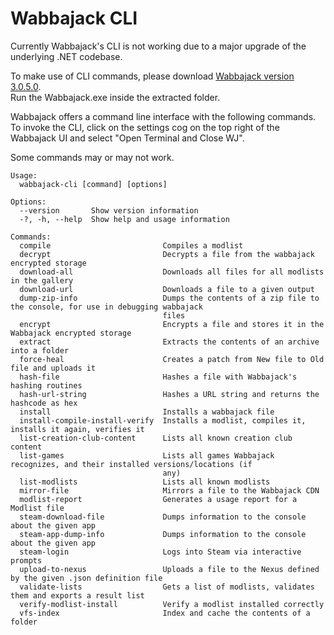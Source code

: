# Wabbajack CLI

<div class="warning">

Currently Wabbajack's CLI is not working due to a major upgrade of the underlying .NET codebase.

To make use of CLI commands, please download [ Wabbajack version 3.0.5.0](https://github.com/wabbajack-tools/wabbajack/releases/download/3.0.5.0/3.0.5.0.zip).  
Run the Wabbajack.exe inside the extracted folder.

</div>

Wabbajack offers a command line interface with the following commands. To invoke the CLI, click on the settings cog on the top right of the Wabbajack UI and select "Open Terminal and Close WJ".

<div class="warning">

Some commands may or may not work.

</div>

```
Usage:
  wabbajack-cli [command] [options]

Options:
  --version       Show version information
  -?, -h, --help  Show help and usage information

Commands:
  compile                         Compiles a modlist
  decrypt                         Decrypts a file from the wabbajack encrypted storage
  download-all                    Downloads all files for all modlists in the gallery
  download-url                    Downloads a file to a given output
  dump-zip-info                   Dumps the contents of a zip file to the console, for use in debugging wabbajack
                                  files
  encrypt                         Encrypts a file and stores it in the Wabbajack encrypted storage
  extract                         Extracts the contents of an archive into a folder
  force-heal                      Creates a patch from New file to Old file and uploads it
  hash-file                       Hashes a file with Wabbajack's hashing routines
  hash-url-string                 Hashes a URL string and returns the hashcode as hex
  install                         Installs a wabbajack file
  install-compile-install-verify  Installs a modlist, compiles it, installs it again, verifies it
  list-creation-club-content      Lists all known creation club content
  list-games                      Lists all games Wabbajack recognizes, and their installed versions/locations (if
                                  any)
  list-modlists                   Lists all known modlists
  mirror-file                     Mirrors a file to the Wabbajack CDN
  modlist-report                  Generates a usage report for a Modlist file
  steam-download-file             Dumps information to the console about the given app
  steam-app-dump-info             Dumps information to the console about the given app
  steam-login                     Logs into Steam via interactive prompts
  upload-to-nexus                 Uploads a file to the Nexus defined by the given .json definition file
  validate-lists                  Gets a list of modlists, validates them and exports a result list
  verify-modlist-install          Verify a modlist installed correctly
  vfs-index                       Index and cache the contents of a folder
```
